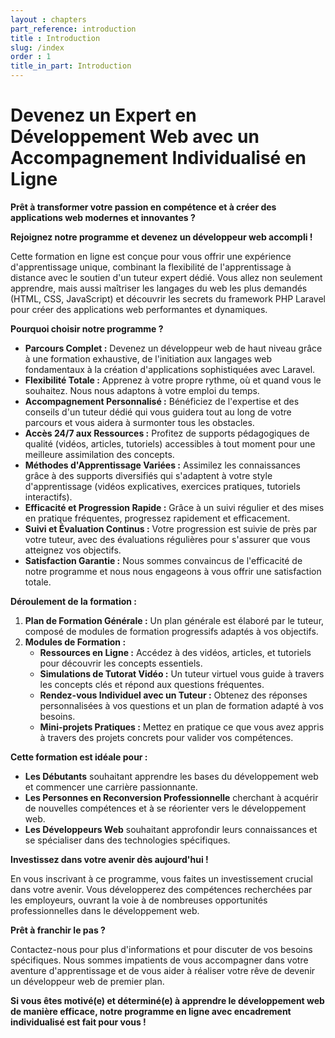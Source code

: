 ```yaml
---
layout : chapters
part_reference: introduction
title : Introduction
slug: /index
order : 1
title_in_part: Introduction
---
```

  
# Devenez un Expert en Développement Web avec un Accompagnement Individualisé en Ligne

**Prêt à transformer votre passion en compétence et à créer des applications web modernes et innovantes ?**

**Rejoignez notre programme et devenez un développeur web accompli !**

Cette formation en ligne est conçue pour vous offrir une expérience d'apprentissage unique, combinant la flexibilité de l'apprentissage à distance avec le soutien d'un tuteur expert dédié. Vous allez non seulement apprendre, mais aussi maîtriser les langages du web les plus demandés (HTML, CSS, JavaScript) et découvrir les secrets du framework PHP Laravel pour créer des applications web performantes et dynamiques.

**Pourquoi choisir notre programme ?**

* **Parcours Complet :** Devenez un développeur web de haut niveau grâce à une formation exhaustive, de l'initiation aux langages web fondamentaux à la création d'applications sophistiquées avec Laravel.
* **Flexibilité Totale :** Apprenez à votre propre rythme, où et quand vous le souhaitez. Nous nous adaptons à votre emploi du temps.
* **Accompagnement Personnalisé :** Bénéficiez de l'expertise et des conseils d'un tuteur dédié qui vous guidera tout au long de votre parcours et vous aidera à surmonter tous les obstacles.
* **Accès 24/7 aux Ressources :** Profitez de supports pédagogiques de qualité (vidéos, articles, tutoriels) accessibles à tout moment pour une meilleure assimilation des concepts.
* **Méthodes d'Apprentissage Variées :** Assimilez les connaissances grâce à des supports diversifiés qui s'adaptent à votre style d'apprentissage (vidéos explicatives, exercices pratiques, tutoriels interactifs).
* **Efficacité et Progression Rapide :** Grâce à un suivi régulier et des mises en pratique fréquentes, progressez rapidement et efficacement.
* **Suivi et Évaluation Continus :** Votre progression est suivie de près par votre tuteur, avec des évaluations régulières pour s'assurer que vous atteignez vos objectifs.
* **Satisfaction Garantie :** Nous sommes convaincus de l'efficacité de notre programme et nous nous engageons à vous offrir une satisfaction totale.

**Déroulement de la formation :**

1. **Plan de Formation Générale :** Un plan générale est élaboré par le tuteur, composé de modules de formation progressifs adaptés à vos objectifs.
2. **Modules de Formation :**
    * **Ressources en Ligne :** Accédez à des vidéos, articles, et tutoriels pour découvrir les concepts essentiels.
    * **Simulations de Tutorat Vidéo :** Un tuteur virtuel vous guide à travers les concepts clés et répond aux questions fréquentes.
    * **Rendez-vous Individuel avec un Tuteur :** Obtenez des réponses personnalisées à vos questions et un plan de formation adapté à vos besoins.
    * **Mini-projets Pratiques :** Mettez en pratique ce que vous avez appris à travers des projets concrets pour valider vos compétences.




**Cette formation est idéale pour :**

* **Les Débutants** souhaitant apprendre les bases du développement web et commencer une carrière passionnante.
* **Les Personnes en Reconversion Professionnelle** cherchant à acquérir de nouvelles compétences et à se réorienter vers le développement web.
* **Les Développeurs Web** souhaitant approfondir leurs connaissances et se spécialiser dans des technologies spécifiques.

**Investissez dans votre avenir dès aujourd'hui !**

En vous inscrivant à ce programme, vous faites un investissement crucial dans votre avenir. Vous développerez des compétences recherchées par les employeurs, ouvrant la voie à de nombreuses opportunités professionnelles dans le développement web.

**Prêt à franchir le pas ?**

Contactez-nous pour plus d'informations et pour discuter de vos besoins spécifiques. Nous sommes impatients de vous accompagner dans votre aventure d'apprentissage et de vous aider à réaliser votre rêve de devenir un développeur web de premier plan.

**Si vous êtes motivé(e) et déterminé(e) à apprendre le développement web de manière efficace, notre programme en ligne avec encadrement individualisé est fait pour vous !**